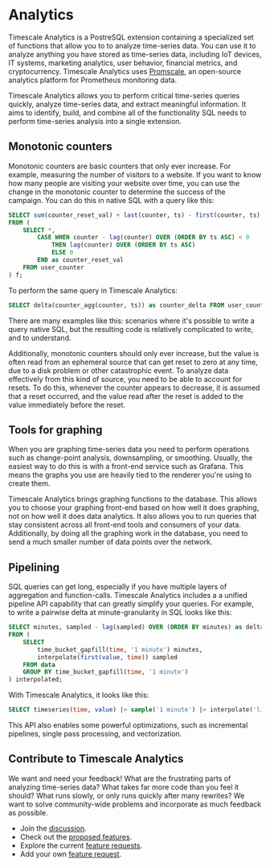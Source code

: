 # Analytics
Timescale Analytics is a PostreSQL extension containing a specialized set of
functions that allow you to to analyze time-series data. You can use it to
analyze anything you have stored as time-series data, including IoT devices, IT
systems, marketing analytics, user behavior, financial metrics, and
cryptocurrency. Timescale Analytics uses [Promscale][doc-promscale], an
open-source analytics platform for Prometheus monitoring data.

Timescale Analytics allows you to perform critical time-series queries quickly,
analyze time-series data, and extract meaningful information. It aims to
identify, build, and combine all of the functionality SQL needs to perform
time-series analysis into a single extension.

## Monotonic counters
Monotonic counters are basic counters that only ever increase. For example,
measuring the number of visitors to a website. If you want to know how many
people are visiting your website over time, you can use the change in the
monotonic counter to determine the success of the campaign. You can do this in
native SQL with a query like this:
```sql
SELECT sum(counter_reset_val) + last(counter, ts) - first(counter, ts) as counter_delta
FROM (
    SELECT *,
        CASE WHEN counter - lag(counter) OVER (ORDER BY ts ASC) < 0
            THEN lag(counter) OVER (ORDER BY ts ASC)
            ELSE 0
        END as counter_reset_val
    FROM user_counter
) f;
```
To perform the same query in Timescale Analytics:
```sql
SELECT delta(counter_agg(counter, ts)) as counter_delta FROM user_counter;
```
There are many examples like this: scenarios where it's possible to write a
query native SQL, but the resulting code is relatively complicated to write, and
to understand.

Additionally, monotonic counters should only ever increase, but the value is
often read from an ephemeral source that can get reset to zero at any time, due
to a disk problem or other catastrophic event. To analyze data effectively from
this kind of source, you need to be able to account for resets. To do this,
whenever the counter appears to decrease, it is assumed that a reset occurred,
and the value read after the reset is added to the value immediately before the
reset.

## Tools for graphing
When you are graphing time-series data you need to perform operations such as
change-point analysis, downsampling, or smoothing. Usually, the easiest way to
do this is with a front-end service such as Grafana. This means the graphs you
use are heavily tied to the renderer you're using to create them.

Timescale Analytics brings graphing functions to the database. This allows you
to choose your graphing front-end based on how well it does graphing, not on how
well it does data analytics. It also allows you to run queries that stay
consistent across all front-end tools and consumers of your data. Additionally,
by doing all the graphing work in the database, you need to send a much smaller
number of data points over the network.

## Pipelining
SQL queries can get long, especially if you have multiple layers of aggregation
and function-calls. Timescale Analytics includes a a unified pipeline API
capability that can greatly simplify  your queries. For example, to write a
pairwise delta at minute-granularity in SQL looks like this:
```sql
SELECT minutes, sampled - lag(sampled) OVER (ORDER BY minutes) as delta
FROM (
    SELECT
        time_bucket_gapfill(time, '1 minute') minutes,
        interpolate(first(value, time)) sampled
    FROM data
    GROUP BY time_bucket_gapfill(time, '1 minute')
) interpolated;
```
With Timescale Analytics, it looks like this:
```sql
SELECT timeseries(time, value) |> sample('1 minute') |> interpolate('linear') |> delta() FROM data;
```

This API also enables some powerful optimizations, such as incremental
pipelines, single pass processing, and vectorization.

## Contribute to Timescale Analytics
We want and need your feedback! What are the frustrating parts of analyzing
time-series data? What takes far more code than you feel it should? What runs
slowly, or only runs quickly after many rewrites? We want to solve
community-wide problems and incorporate as much feedback as possible.

*   Join the [discussion][gh-discussions].
*   Check out the [proposed features][gh-proposed].
*   Explore the current [feature requests][gh-requests].
*   Add your own [feature request][gh-newissue].

[doc-promscale]: /tutorials/promscale
[gh-discussions]: https://github.com/timescale/timescale-analytics/discussions
[gh-proposed]: https://github.com/timescale/timescale-analytics/labels/proposed-feature
[gh-requests]: https://github.com/timescale/timescale-analytics/labels/feature-request
[gh-newissue]: https://github.com/timescale/timescale-analytics/issues/new?assignees=&labels=feature-request&template=feature-request.md&title=
